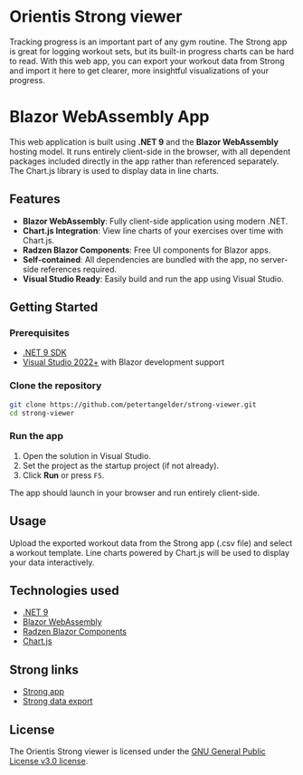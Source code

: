 # Orientis Strong viewer
Tracking progress is an important part of any gym routine. The Strong app is great for logging workout sets, but its built-in progress charts can be hard to read. With this web app, you can export your workout data from Strong and import it here to get clearer, more insightful visualizations of your progress.

# Blazor WebAssembly App

This web application is built using **.NET 9** and the **Blazor WebAssembly** hosting model. It runs entirely client-side in the browser, with all dependent packages included directly in the app rather than referenced separately. The Chart.js library is used to display data in line charts.

## Features

- **Blazor WebAssembly**: Fully client-side application using modern .NET.
- **Chart.js Integration**: View line charts of your exercises over time with Chart.js.
- **Radzen Blazor Components**: Free UI components for Blazor apps.
- **Self-contained**: All dependencies are bundled with the app, no server-side references required.
- **Visual Studio Ready**: Easily build and run the app using Visual Studio.

## Getting Started

### Prerequisites

- [.NET 9 SDK](https://dotnet.microsoft.com/en-us/download/dotnet/9.0)
- [Visual Studio 2022+](https://visualstudio.microsoft.com/) with Blazor development support

### Clone the repository

```bash
git clone https://github.com/petertangelder/strong-viewer.git
cd strong-viewer
```

### Run the app

1. Open the solution in Visual Studio.
2. Set the project as the startup project (if not already).
3. Click **Run** or press `F5`.

The app should launch in your browser and run entirely client-side.

## Usage

Upload the exported workout data from the Strong app (.csv file) and select a workout template. Line charts powered by Chart.js will be used to display your data interactively.

## Technologies used

- [.NET 9](https://dotnet.microsoft.com/)
- [Blazor WebAssembly](https://dotnet.microsoft.com/en-us/apps/aspnet/web-apps/blazor)
- [Radzen Blazor Components](https://blazor.radzen.com)
- [Chart.js](https://www.chartjs.org/)

## Strong links

- [Strong app](https://www.strong.app/)
- [Strong data export](https://help.strongapp.io/article/235-export-workout-data)

## License

The Orientis Strong viewer is licensed under the [GNU General Public License v3.0 license](LICENSE).
